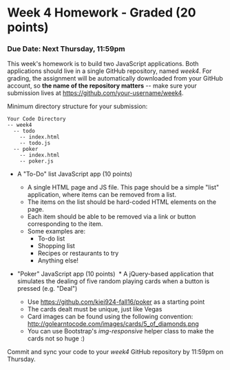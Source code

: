 # Week 4 Homework - Graded (20 points)

### Due Date: Next Thursday, 11:59pm

This week's homework is to build two JavaScript applications. Both applications should live in a single GitHub repository, named *week4*. For grading, the assignment will be automatically downloaded from your GitHub account, so **the name of the repository matters** -- make sure your submission lives at https://github.com/your-username/week4.

Minimum directory structure for your submission:

    Your Code Directory
    -- week4
      -- todo
        -- index.html
        -- todo.js
      -- poker
        -- index.html
        -- poker.js
        
* A "To-Do" list JavaScript app (10 points)
  * A single HTML page and JS file. This page should be a simple "list" application, where items can be removed from a list. 
  * The items on the list should be hard-coded HTML elements on the page.
  * Each item should be able to be removed via a link or button corresponding to the item.
  * Some examples are:
    * To-do list
    * Shopping list
    * Recipes or restaurants to try
    * Anything else! 
    
* "Poker" JavaScript app (10 points)
  * A jQuery-based application that simulates the dealing of five random playing cards when a button is pressed (e.g. "Deal")
  * Use https://github.com/kiei924-fall16/poker as a starting point
  * The cards dealt must be unique, just like Vegas
  * Card images can be found using the following convention: http://golearntocode.com/images/cards/5_of_diamonds.png
  * You can use Bootstrap's *img-responsive* helper class to make the cards not so huge :)

Commit and sync your code to your *week4* GitHub repository by 11:59pm on Thursday.
